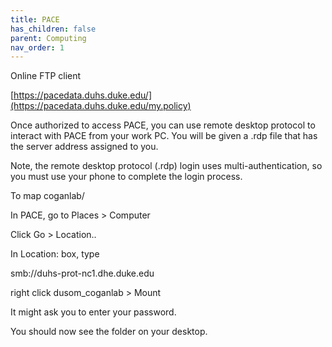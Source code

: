 ```yaml
---
title: PACE
has_children: false
parent: Computing
nav_order: 1
---
```

Online FTP client

[https://pacedata.duhs.duke.edu/](https://pacedata.duhs.duke.edu/my.policy)

Once authorized to access PACE, you can use remote desktop protocol to interact with PACE from your work PC. You will be given a .rdp file that has the server address assigned to you.

Note, the remote desktop protocol (.rdp) login uses multi-authentication, so you must use your phone to complete the login process.

To map coganlab/ 

In PACE, go to Places > Computer

Click Go > Location..

In Location: box, type

smb://duhs-prot-nc1.dhe.duke.edu

right click dusom_coganlab > Mount

It might ask you to enter your password.

You should now see the folder on your desktop.